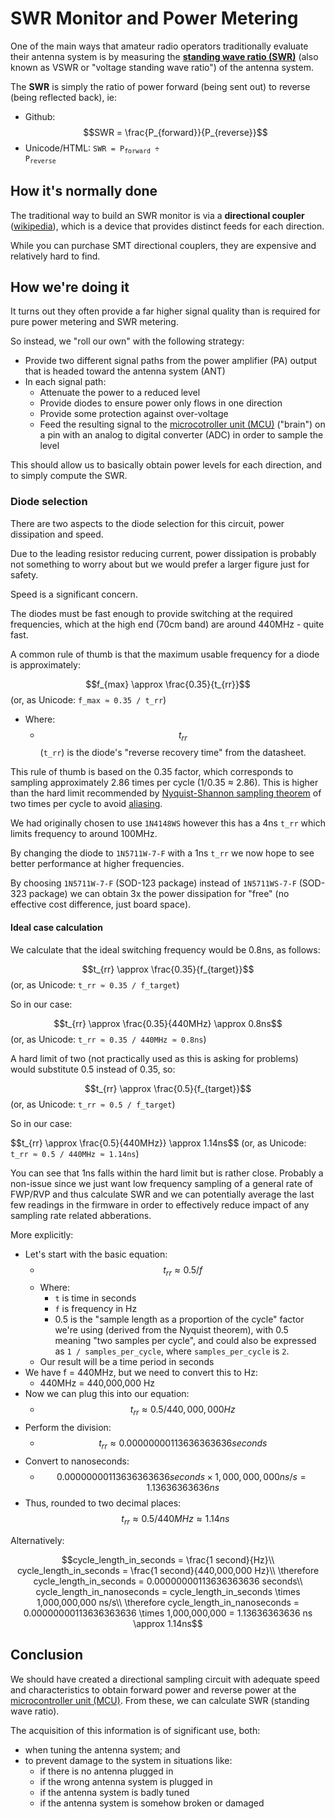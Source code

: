 # SWR Monitor and Power Metering

One of the main ways that amateur radio operators traditionally evaluate their antenna system is by measuring the __[standing wave ratio (SWR)](https://en.wikipedia.org/wiki/Standing_wave_ratio)__ (also known as VSWR or "voltage standing wave ratio") of the antenna system.

The __SWR__ is simply the ratio of power forward (being sent out) to reverse (being reflected back), ie:

 * Github: $$SWR = \frac{P_{forward}}{P_{reverse}}$$
 * Unicode/HTML: <code>SWR = P<sub>forward</sub> ÷ P<sub>reverse</sub></code>

## How it's normally done

The traditional way to build an SWR monitor is via a __directional coupler__ ([wikipedia](https://en.wikipedia.org/wiki/Power_dividers_and_directional_couplers)), which is a device that provides distinct feeds for each direction.

While you can purchase SMT directional couplers, they are expensive and relatively hard to find.

## How we're doing it

It turns out they often provide a far higher signal quality than is required for pure power metering and SWR metering.

So instead, we "roll our own" with the following strategy:

 * Provide two different signal paths from the power amplifier (PA) output that is headed toward the antenna system (ANT)
 * In each signal path:
   * Attenuate the power to a reduced level
   * Provide diodes to ensure power only flows in one direction
   * Provide some protection against over-voltage
   * Feed the resulting signal to the [microcotroller unit (MCU)](../mcu/) ("brain") on a pin with an analog to digital converter (ADC) in order to sample the level

This should allow us to basically obtain power levels for each direction, and to simply compute the SWR.

### Diode selection

There are two aspects to the diode selection for this circuit, power dissipation and speed.

Due to the leading resistor reducing current, power dissipation is probably not something to worry about but we would prefer a larger figure just for safety.

Speed is a significant concern.

The diodes must be fast enough to provide switching at the required frequencies, which at the high end (70cm band) are around 440MHz - quite fast.

A common rule of thumb is that the maximum usable frequency for a diode is approximately:

$$f_{max} \approx \frac{0.35}{t_{rr}}$$ (or, as Unicode: `f_max ≈ 0.35 / t_rr`)

 * Where:
   * $$t_{rr}$$ (`t_rr`) is the diode's "reverse recovery time" from the datasheet.

This rule of thumb is based on the 0.35 factor, which corresponds to sampling approximately 2.86 times per cycle (1/0.35 ≈ 2.86). This is higher than the hard limit recommended by [Nyquist-Shannon sampling theorem](https://en.wikipedia.org/wiki/Nyquist%E2%80%93Shannon_sampling_theorem) of two times per cycle to avoid [aliasing](https://en.wikipedia.org/wiki/Aliasing).

We had originally chosen to use `1N4148WS` however this has a 4ns `t_rr` which limits frequency to around 100MHz.

By changing the diode to `1N5711W-7-F` with a 1ns `t_rr` we now hope to see better performance at higher frequencies.

By choosing `1N5711W-7-F` (SOD-123 package) instead of `1N5711WS-7-F` (SOD-323 package) we can obtain 3x the power dissipation for "free" (no effective cost difference, just board space).

#### Ideal case calculation

We calculate that the ideal switching frequency would be 0.8ns, as follows:

$$t_{rr} \approx \frac{0.35}{f_{target}}$$ (or, as Unicode: `t_rr ≈ 0.35 / f_target`)

So in our case:

$$t_{rr} \approx \frac{0.35}{440MHz} \approx 0.8ns$$ (or, as Unicode: `t_rr ≈ 0.35 / 440MHz ≈ 0.8ns`)

A hard limit of two (not practically used as this is asking for problems) would substitute 0.5 instead of 0.35, so:

$$t_{rr} \approx \frac{0.5}{f_{target}}$$ (or, as Unicode: `t_rr ≈ 0.5 / f_target`)

So in our case:

$$t_{rr} \approx \frac{0.5}{440MHz}} \approx 1.14ns$$ (or, as Unicode: `t_rr ≈ 0.5 / 440MHz ≈ 1.14ns`)

You can see that 1ns falls within the hard limit but is rather close. Probably a non-issue since we just want low frequency sampling of a general rate of FWP/RVP and thus calculate SWR and we can potentially average the last few readings in the firmware in order to effectively reduce impact of any sampling rate related abberations.

More explicitly:

 * Let's start with the basic equation:
   * $$t_{rr} \approx 0.5 / f$$
   * Where:
     * `t` is time in seconds
     * `f` is frequency in Hz
     * 0.5 is the "sample length as a proportion of the cycle" factor we're using (derived from the Nyquist theorem), with 0.5 meaning "two samples per cycle", and could also be expressed as `1 / samples_per_cycle`, where `samples_per_cycle` is `2`.
   * Our result will be a time period in seconds
 * We have f = 440MHz, but we need to convert this to Hz:
   * 440MHz = 440,000,000 Hz
 * Now we can plug this into our equation:
   * $$t_{rr} \approx 0.5 / 440,000,000 Hz$$
 * Perform the division:
   * $$t_{rr} \approx 0.00000000113636363636 seconds$$
 * Convert to nanoseconds:
   * $$0.00000000113636363636 seconds \times 1,000,000,000 ns/s = 1.13636363636 ns$$
 * Thus, rounded to two decimal places: $$t_{rr} \approx 0.5 / 440 MHz \approx 1.14 ns$$

Alternatively:

$$cycle_length_in_seconds = \frac{1 second}{Hz}\\
cycle_length_in_seconds = \frac{1 second}{440,000,000 Hz}\\
\therefore cycle_length_in_seconds = 0.00000000113636363636 seconds\\
cycle_length_in_nanoseconds = cycle_length_in_seconds \times 1,000,000,000 ns/s\\
\therefore cycle_length_in_nanoseconds = 0.00000000113636363636 \times 1,000,000,000 = 1.13636363636 ns \approx 1.14ns$$

## Conclusion

We should have created a directional sampling circuit with adequate speed and characteristics to obtain forward power and reverse power at the [microcontroller unit (MCU)](../mcu/). From these, we can calculate SWR (standing wave ratio).

The acquisition of this information is of significant use, both:
 * when tuning the antenna system; and
 * to prevent damage to the system in situations like:
   * if there is no antenna plugged in
   * if the wrong antenna system is plugged in
   * if the antenna system is badly tuned
   * if the antenna system is somehow broken or damaged
